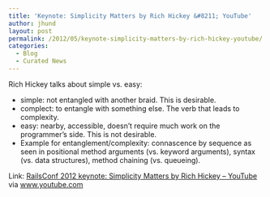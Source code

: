```yaml
---
title: 'Keynote: Simplicity Matters by Rich Hickey &#8211; YouTube'
author: jhund
layout: post
permalink: /2012/05/keynote-simplicity-matters-by-rich-hickey-youtube/
categories:
  - Blog
  - Curated News
---
```

Rich Hickey talks about simple vs. easy:

  * simple: not entangled with another braid. This is desirable.
  * complect: to entangle with something else. The verb that leads to complexity.
  * easy: nearby, accessible, doesn&#8217;t require much work on the programmer&#8217;s side. This is not desirable.
  * Example for entanglement/complexity: connascence by sequence as seen in positional method arguments (vs. keyword arguments), syntax (vs. data structures), method chaining (vs. queueing).

Link: [RailsConf 2012 keynote: Simplicity Matters by Rich Hickey &#8211; YouTube][1] via www.youtube.com

 [1]: http://bit.ly/KbdmS5